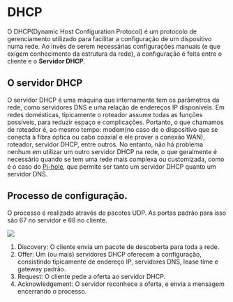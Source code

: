 # DHCP

O DHCP(Dynamic Host Configuration Protocol) é um protocolo de gerenciamento utilizado para facilitar a configuração de um dispositivo numa rede.
Ao invés de serem necessárias configurações manuais (e que exigem conhecimento da estrutura da rede), a configuração é feita entre o cliente e o **Servidor DHCP**.

## O servidor DHCP

O servidor DHCP é uma máquina que internamente tem os parâmetros da rede, como servidores DNS e uma relação de endereços IP disponíveis.
Em redes domésticas, tipicamente o roteador assume todas as funções possíveis, para reduzir espaço e complicações.
Portanto, o que chamamos de roteador é, ao mesmo tempo: modem(no caso de o dispositivo que se conecta à fibra óptica ou cabo coaxial e ele prover a conexão WAN), roteador, servidor DHCP, entre outros.
No entanto, não há problema nenhum em utilizar um outro servidor DHCP na rede, o que geralmente é necessário quando se tem uma rede mais complexa ou customizada, como é o caso do [Pi-hole](https://pi-hole.net/), que permite ser tanto um servidor DHCP quanto um servidor DNS.

## Processo de configuração.

O processo é realizado através de pacotes UDP. As portas padrão para isso são 67
no servidor e 68 no cliente.

![](https://upload.wikimedia.org/wikipedia/commons/thumb/e/e4/DHCP_session.svg/260px-DHCP_session.svg.png)

1. Discovery: O cliente envia um pacote de descoberta para toda a rede.
2. Offer: Um (ou mais) servidores DHCP oferecem a configuração, consistindo
   tipicamente de endereço IP, servidores DNS, lease time e gateway padrão.
3. Request: O cliente pede a oferta ao servidor DHCP.
4. Acknowledgement: O servidor reconhece a oferta, e envia a mensagem encerrando
   o processo.

